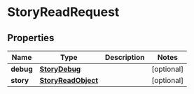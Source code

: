 

# StoryReadRequest


## Properties

| Name | Type | Description | Notes |
|------------ | ------------- | ------------- | -------------|
|**debug** | [**StoryDebug**](StoryDebug.md) |  |  [optional] |
|**story** | [**StoryReadObject**](StoryReadObject.md) |  |  [optional] |



